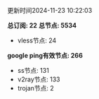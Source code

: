 更新时间2024-11-23 10:22:03

**总订阅: 22**
**总节点: 5534**
- vless节点: 24

**google ping有效节点: 266**
- ss节点: 131
- v2ray节点: 133
- trojan节点: 2
